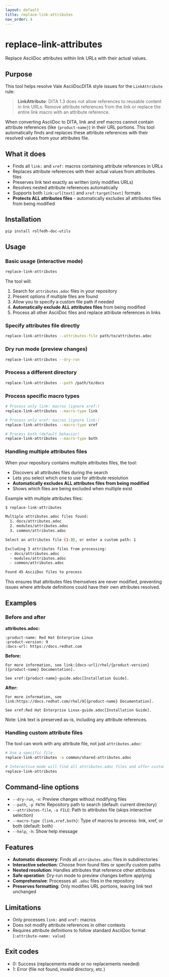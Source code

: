```yaml
---
layout: default
title: replace-link-attributes
nav_order: 4
---
```


# replace-link-attributes

Replace AsciiDoc attributes within link URLs with their actual values.

## Purpose

This tool helps resolve Vale AsciiDocDITA style issues for the `LinkAttribute` rule:

> **LinkAttribute**: DITA 1.3 does not allow references to reusable content in link URLs. Remove attribute references from the link or replace the entire link macro with an attribute reference.

When converting AsciiDoc to DITA, link and xref macros cannot contain attribute references (like `{product-name}`) in their URL portions. This tool automatically finds and replaces these attribute references with their resolved values from your attributes file.

## What it does

- Finds all `link:` and `xref:` macros containing attribute references in URLs
- Replaces attribute references with their actual values from attributes files
- Preserves link text exactly as written (only modifies URLs)
- Resolves nested attribute references automatically
- Supports both `link:url[text]` and `xref:target[text]` formats
- **Protects ALL attributes files** - automatically excludes all attributes files from being modified

## Installation

```bash
pip install rolfedh-doc-utils
```

## Usage

### Basic usage (interactive mode)

```bash
replace-link-attributes
```

The tool will:
1. Search for `attributes.adoc` files in your repository
2. Present options if multiple files are found
3. Allow you to specify a custom file path if needed
4. **Automatically exclude ALL attributes files** from being modified
5. Process all other AsciiDoc files and replace attribute references in links

### Specify attributes file directly

```bash
replace-link-attributes --attributes-file path/to/attributes.adoc
```

### Dry run mode (preview changes)

```bash
replace-link-attributes --dry-run
```

### Process a different directory

```bash
replace-link-attributes --path /path/to/docs
```

### Process specific macro types

```bash
# Process only link: macros (ignore xref:)
replace-link-attributes --macro-type link

# Process only xref: macros (ignore link:)
replace-link-attributes --macro-type xref

# Process both (default behavior)
replace-link-attributes --macro-type both
```

### Handling multiple attributes files

When your repository contains multiple attributes files, the tool:
- Discovers all attributes files during the search
- Lets you select which one to use for attribute resolution
- **Automatically excludes ALL attributes files from being modified**
- Shows which files are being excluded when multiple exist

Example with multiple attributes files:
```bash
$ replace-link-attributes

Multiple attributes.adoc files found:
  1. docs/attributes.adoc
  2. modules/attributes.adoc
  3. common/attributes.adoc

Select an attributes file (1-3), or enter a custom path: 1

Excluding 3 attributes files from processing:
  - docs/attributes.adoc
  - modules/attributes.adoc
  - common/attributes.adoc

Found 45 AsciiDoc files to process
```

This ensures that attributes files themselves are never modified, preventing issues where attribute definitions could have their own attributes resolved.

## Examples

### Before and after

**attributes.adoc:**
```asciidoc
:product-name: Red Hat Enterprise Linux
:product-version: 9
:docs-url: https://docs.redhat.com
```

**Before:**
```asciidoc
For more information, see link:{docs-url}/rhel/{product-version}[{product-name} Documentation].

See xref:{product-name}-guide.adoc[Installation Guide].
```

**After:**
```asciidoc
For more information, see link:https://docs.redhat.com/rhel/9[{product-name} Documentation].

See xref:Red Hat Enterprise Linux-guide.adoc[Installation Guide].
```

Note: Link text is preserved as-is, including any attribute references.

### Handling custom attribute files

The tool can work with any attribute file, not just `attributes.adoc`:

```bash
# Use a specific file
replace-link-attributes -a common/shared-attributes.adoc

# Interactive mode will find all attributes.adoc files and offer custom path option
replace-link-attributes
```

## Command-line options

- `--dry-run`, `-n`: Preview changes without modifying files
- `--path`, `-p PATH`: Repository path to search (default: current directory)
- `--attributes-file`, `-a FILE`: Path to attributes file (skips interactive selection)
- `--macro-type {link,xref,both}`: Type of macros to process: link, xref, or both (default: both)
- `--help`, `-h`: Show help message

## Features

- **Automatic discovery**: Finds all `attributes.adoc` files in subdirectories
- **Interactive selection**: Choose from found files or specify custom paths
- **Nested resolution**: Handles attributes that reference other attributes
- **Safe operation**: Dry-run mode to preview changes before applying
- **Comprehensive**: Processes all `.adoc` files in the repository
- **Preserves formatting**: Only modifies URL portions, leaving link text unchanged

## Limitations

- Only processes `link:` and `xref:` macros
- Does not modify attribute references in other contexts
- Requires attribute definitions to follow standard AsciiDoc format (`:attribute-name: value`)

## Exit codes

- 0: Success (replacements made or no replacements needed)
- 1: Error (file not found, invalid directory, etc.)